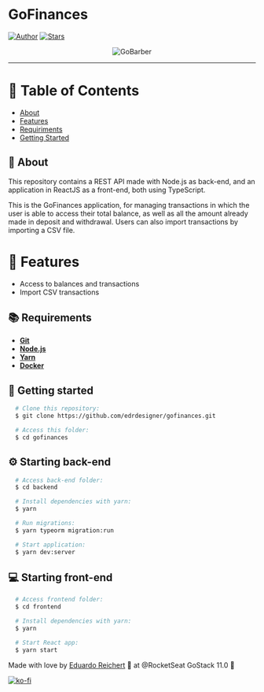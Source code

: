 # GoFinances

[![Author](https://img.shields.io/badge/author-edrdesigner-7159c1?style=flat-square)](https://github.com/edrdesigner)
[![Stars](https://img.shields.io/github/stars/edrdesigner/gofinances?color=7159c1&style=flat-square)](https://github.com/edrdesigner/gofinances/stargazers)


<p align="center">
    <img alt="GoBarber" src=".github/demo.gif?raw=true" />
</p>

---

# :pushpin: Table of Contents

* [About](#page_with_curl-About)
* [Features](#rocket-features)
* [Requiriments](#books-requirements)
* [Getting Started](#runner-getting-started)


## :page_with_curl: About
This repository contains a REST API made with Node.js as back-end, and an application in ReactJS as a front-end, both using TypeScript.

This is the GoFinances application, for managing transactions in which the user is able to access their total balance, as well as all the amount already made in deposit and withdrawal. Users can also import transactions by importing a CSV file.

# :rocket: Features
* Access to balances and transactions
* Import CSV transactions

## :books: Requirements
- [**Git**](https://git-scm.com/)
- [**Node.js**](https://nodejs.org/en/)
- [**Yarn**](https://yarnpkg.com/)
- [**Docker**](https://www.docker.com/)

## :runner: Getting started
``` bash
  # Clone this repository:
  $ git clone https://github.com/edrdesigner/gofinances.git

  # Access this folder:
  $ cd gofinances
```

## :gear: Starting back-end
```bash
  # Access back-end folder:
  $ cd backend

  # Install dependencies with yarn:
  $ yarn

  # Run migrations:
  $ yarn typeorm migration:run

  # Start application:
  $ yarn dev:server
```

## :computer: Starting front-end
```bash
  # Access frontend folder:
  $ cd frontend

  # Install dependencies with yarn:
  $ yarn

  # Start React app:
  $ yarn start
```

Made with love by [Eduardo Reichert](https://github.com/edrdesigner) 💜 at @RocketSeat GoStack 11.0 🚀

[![ko-fi](https://www.ko-fi.com/img/githubbutton_sm.svg)](https://ko-fi.com/P5P11QNA0)
